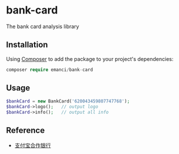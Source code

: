 # bank-card

The bank card analysis library

## Installation

Using [Composer](https://getcomposer.org) to add the package to your project's dependencies:

```php
composer require emanci/bank-card
```

## Usage

```php
$bankCard = new BankCard('620043459807747768');
$bankCard->logo();   // output logo
$bankCard->info();   // output all info
```

## Reference
 - [支付宝合作银行](https://ab.alipay.com/i/yinhang.htm)
